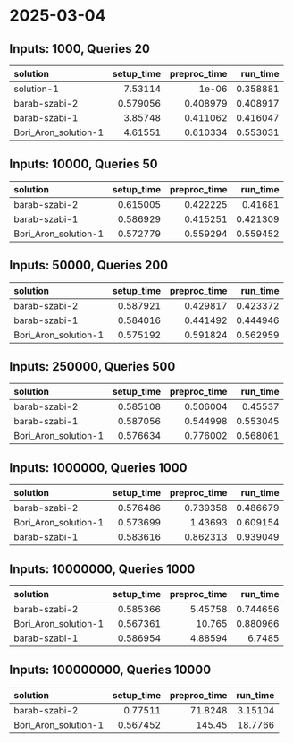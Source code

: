 # 2025-03-04

## Inputs: 1000, Queries 20

| solution             |   setup_time |   preproc_time |   run_time |
|:---------------------|-------------:|---------------:|-----------:|
| solution-1           |     7.53114  |       1e-06    |   0.358881 |
| barab-szabi-2        |     0.579056 |       0.408979 |   0.408917 |
| barab-szabi-1        |     3.85748  |       0.411062 |   0.416047 |
| Bori_Aron_solution-1 |     4.61551  |       0.610334 |   0.553031 |

## Inputs: 10000, Queries 50

| solution             |   setup_time |   preproc_time |   run_time |
|:---------------------|-------------:|---------------:|-----------:|
| barab-szabi-2        |     0.615005 |       0.422225 |   0.41681  |
| barab-szabi-1        |     0.586929 |       0.415251 |   0.421309 |
| Bori_Aron_solution-1 |     0.572779 |       0.559294 |   0.559452 |

## Inputs: 50000, Queries 200

| solution             |   setup_time |   preproc_time |   run_time |
|:---------------------|-------------:|---------------:|-----------:|
| barab-szabi-2        |     0.587921 |       0.429817 |   0.423372 |
| barab-szabi-1        |     0.584016 |       0.441492 |   0.444946 |
| Bori_Aron_solution-1 |     0.575192 |       0.591824 |   0.562959 |

## Inputs: 250000, Queries 500

| solution             |   setup_time |   preproc_time |   run_time |
|:---------------------|-------------:|---------------:|-----------:|
| barab-szabi-2        |     0.585108 |       0.506004 |   0.45537  |
| barab-szabi-1        |     0.587056 |       0.544998 |   0.553045 |
| Bori_Aron_solution-1 |     0.576634 |       0.776002 |   0.568061 |

## Inputs: 1000000, Queries 1000

| solution             |   setup_time |   preproc_time |   run_time |
|:---------------------|-------------:|---------------:|-----------:|
| barab-szabi-2        |     0.576486 |       0.739358 |   0.486679 |
| Bori_Aron_solution-1 |     0.573699 |       1.43693  |   0.609154 |
| barab-szabi-1        |     0.583616 |       0.862313 |   0.939049 |

## Inputs: 10000000, Queries 1000

| solution             |   setup_time |   preproc_time |   run_time |
|:---------------------|-------------:|---------------:|-----------:|
| barab-szabi-2        |     0.585366 |        5.45758 |   0.744656 |
| Bori_Aron_solution-1 |     0.567361 |       10.765   |   0.880966 |
| barab-szabi-1        |     0.586954 |        4.88594 |   6.7485   |

## Inputs: 100000000, Queries 10000

| solution             |   setup_time |   preproc_time |   run_time |
|:---------------------|-------------:|---------------:|-----------:|
| barab-szabi-2        |     0.77511  |        71.8248 |    3.15104 |
| Bori_Aron_solution-1 |     0.567452 |       145.45   |   18.7766  |
